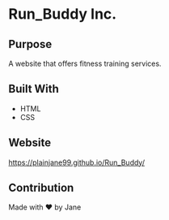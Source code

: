 # Run_Buddy Inc.

## Purpose
A website that offers fitness training services.  

## Built With
* HTML
* CSS

## Website
https://plainjane99.github.io/Run_Buddy/

## Contribution
Made with ❤️ by Jane
